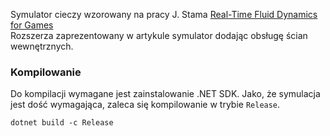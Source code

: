 
Symulator cieczy wzorowany na pracy J. Stama [Real-Time Fluid Dynamics for Games](https://damassets.autodesk.net/content/dam/autodesk/www/autodesk-reasearch/Publications/pdf/realtime-fluid-dynamics-for.pdf)  
Rozszerza zaprezentowany w artykule symulator dodając obsługę ścian wewnętrznych.

### Kompilowanie
Do kompilacji wymagane jest zainstalowanie .NET SDK.
Jako, że symulacja jest dość wymagająca, zaleca się kompilowanie w trybie `Release`. 
```
dotnet build -c Release
```